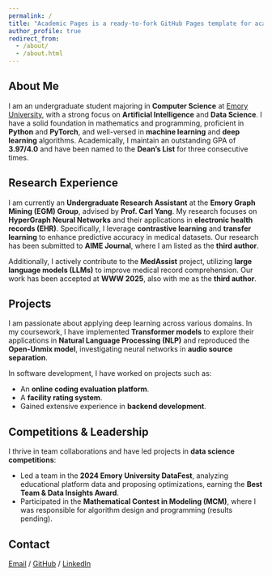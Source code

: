 ```yaml
---
permalink: /
title: "Academic Pages is a ready-to-fork GitHub Pages template for academic personal websites"
author_profile: true
redirect_from: 
  - /about/
  - /about.html
---
```


## About Me

I am an undergraduate student majoring in **Computer Science** at [Emory University](https://www.emory.edu/), with a strong focus on **Artificial Intelligence** and **Data Science**. I have a solid foundation in mathematics and programming, proficient in **Python** and **PyTorch**, and well-versed in **machine learning** and **deep learning** algorithms. Academically, I maintain an outstanding GPA of **3.97/4.0** and have been named to the **Dean’s List** for three consecutive times.

## Research Experience

I am currently an **Undergraduate Research Assistant** at the **Emory Graph Mining (EGM) Group**, advised by **Prof. Carl Yang**. My research focuses on **HyperGraph Neural Networks** and their applications in **electronic health records (EHR)**. Specifically, I leverage **contrastive learning** and **transfer learning** to enhance predictive accuracy in medical datasets. Our research has been submitted to **AIME Journal**, where I am listed as the **third author**.

Additionally, I actively contribute to the **MedAssist** project, utilizing **large language models (LLMs)** to improve medical record comprehension. Our work has been accepted at **WWW 2025**, also with me as the **third author**.

## Projects

I am passionate about applying deep learning across various domains. In my coursework, I have implemented **Transformer models** to explore their applications in **Natural Language Processing (NLP)** and reproduced the **Open-Unmix model**, investigating neural networks in **audio source separation**.

In software development, I have worked on projects such as:
- An **online coding evaluation platform**.
- A **facility rating system**.
- Gained extensive experience in **backend development**.

## Competitions & Leadership

I thrive in team collaborations and have led projects in **data science competitions**:
- Led a team in the **2024 Emory University DataFest**, analyzing educational platform data and proposing optimizations, earning the **Best Team & Data Insights Award**.
- Participated in the **Mathematical Contest in Modeling (MCM)**, where I was responsible for algorithm design and programming (results pending).

## Contact

[Email](mailto:rwan388@emory.edu) / [GitHub](https://github.com/JonathanWry) / [LinkedIn](https://www.linkedin.com/in/jonathan-wang-53976a287)

